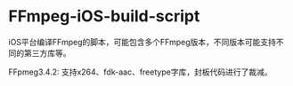 # FFmpeg-iOS-build-script
iOS平台编译FFmpeg的脚本，可能包含多个FFmpeg版本，不同版本可能支持不同的第三方库等。

FFpmeg3.4.2:
支持x264、fdk-aac、freetype字库，封板代码进行了裁减。
